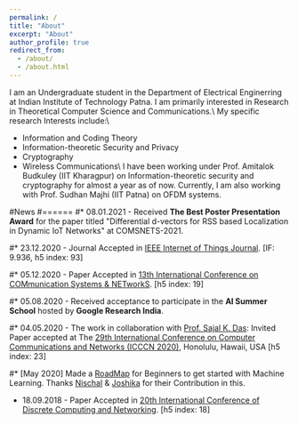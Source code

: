 ```yaml
---
permalink: /
title: "About"
excerpt: "About"
author_profile: true
redirect_from: 
  - /about/
  - /about.html
---
```


I am an Undergraduate student in the Department of Electrical Enginerring at Indian Institute of Technology Patna. I am primarily interested in Research in Theoretical Computer Science and Communications.\\
My specific research Interests include:\\
* Information and Coding Theory
* Information-theoretic Security and Privacy
* Cryptography
* Wireless Communications\\
I have been working under Prof. Amitalok Budkuley (IIT Kharagpur) on Information-theoretic security and cryptography for almost a year as of now. Currently, I am also working with Prof. Sudhan Majhi (IIT Patna) on OFDM systems.


#News
#======
#* 08.01.2021 - Received **The Best Poster Presentation Award** for the paper titled "Differential d-vectors for RSS based Localization in Dynamic IoT Networks" at COMSNETS-2021.

#* 23.12.2020 - Journal Accepted in [IEEE Internet of Things Journal](https://ieee-iotj.org/). [IF: 9.936, h5 index: 93]

#* 05.12.2020 - Paper Accepted in [13th International Conference on COMmunication Systems & NETworkS](https://www.comsnets.org/accepted_posters.html). [h5 index: 19]

#* 05.08.2020 - Received acceptance to participate in the **AI Summer School** hosted by **Google Research India**.

#* 04.05.2020 - The work in collaboration with [Prof. Sajal K. Das](https://sites.google.com/a/mst.edu/sdas/): Invited Paper accepted at The [29th International Conference on Computer Communications and Networks (ICCCN 2020)](http://www.icccn.org/icccn20/index.html), Honolulu, Hawaii, USA [h5 index: 23]

#* [May 2020] Made a [RoadMap](https://piyushtiwary31.gitbook.io/ml-roadmap/) for Beginners to get started with Machine Learning. Thanks [Nischal](https://github.com/Nish-19) & [Joshika](https://github.com/joshika1087) for their Contribution in this. 

* 18.09.2018 - Paper Accepted in [20th International Conference of Discrete Computing and Networking](https://events.csa.iisc.ac.in/icdcn2019/index.htm). [h5 index: 18]

